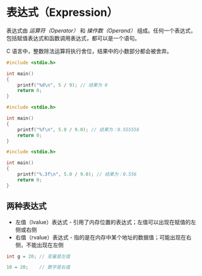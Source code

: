 # 表达式（Expression）

表达式由 _运算符（Operator）_ 和 _操作数（Operand）_ 组成。任何一个表达式，包括赋值表达式和函数调用表达式，都可以是一个语句。

C 语言中，整数除法运算将执行舍位，结果中的小数部分都会被舍弃。

```c
#include <stdio.h>

int main()
{
    printf("%d\n", 5 / 9); // 结果为 0
    return 0;
}
```

```c
#include <stdio.h>

int main()
{
    printf("%f\n", 5.0 / 9.0); // 结果为：0.555556
    return 0;
}
```

```c
#include <stdio.h>

int main()
{
    printf("%.3f\n", 5.0 / 9.0); // 结果为：0.556
    return 0;
}
```

## 两种表达式

* 左值（lvalue）表达式 - 引用了内存位置的表达式；左值可以出现在赋值的左侧或右侧
* 右值（rvalue）表达式 - 指的是在内存中某个地址的数据值；可能出现在右侧，不能出现在左侧

```c
int g = 20; // 变量是左值

10 = 20;    // 数字是右值
```
